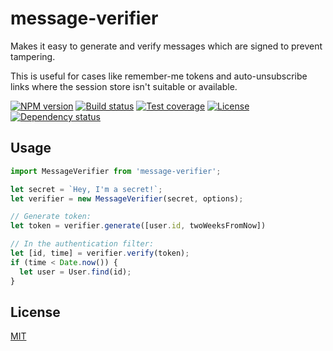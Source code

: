 # message-verifier

Makes it easy to generate and verify messages which are signed to prevent tampering.

This is useful for cases like remember-me tokens and auto-unsubscribe links where the session store isn't suitable or available.

  [![NPM version][npm-img]][npm-url]
  [![Build status][travis-img]][travis-url]
  [![Test coverage][coveralls-img]][coveralls-url]
  [![License][license-img]][license-url]
  [![Dependency status][david-img]][david-url]


## Usage

```js
import MessageVerifier from 'message-verifier';

let secret = `Hey, I'm a secret!`;
let verifier = new MessageVerifier(secret, options);

// Generate token:
let token = verifier.generate([user.id, twoWeeksFromNow])

// In the authentication filter:
let [id, time] = verifier.verify(token);
if (time < Date.now()) {
  let user = User.find(id);
}
```

## License

  [MIT](LICENSE)

[npm-img]: https://img.shields.io/npm/v/message-verifier.svg?style=flat-square
[npm-url]: https://npmjs.org/package/message-verifier
[travis-img]: https://img.shields.io/travis/trekjs/message-verifier.svg?style=flat-square
[travis-url]: https://travis-ci.org/trekjs/message-verifier
[coveralls-img]: https://img.shields.io/coveralls/trekjs/message-verifier.svg?style=flat-square
[coveralls-url]: https://coveralls.io/r/trekjs/message-verifier
[license-img]: https://img.shields.io/badge/license-MIT-green.svg?style=flat-square
[license-url]: LICENSE
[david-img]: https://img.shields.io/david/trekjs/message-verifier.svg?style=flat-square
[david-url]: https://david-dm.org/trekjs/message-verifier
